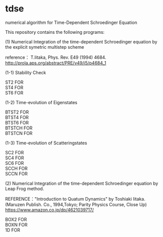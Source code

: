 # tdse
numerical algorithm for Time-Dependent Schroedinger Equation

This repository contains the following programs:


(1) Numerical Integration of the time-dependent Schroedinger
equation by the explicit symetric multistep scheme

reference： T.Iitaka, Phys. Rev. E49 (1994) 4684.
http://prola.aps.org/abstract/PRE/v49/i5/p4684_1

(1-1) Stability Check

ST2      FOR       
ST4      FOR       
ST6      FOR       

(1-2) Time-evolution of Eigenstates

BTST2    FOR    
BTST4    FOR    
BTST6    FOR    
BTSTCH   FOR    
BTSTCN   FOR    

(1-3) Time-evolution of Scatteringstates

SC2      FOR    
SC4      FOR    
SC6      FOR    
SCCH     FOR    
SCCN     FOR    

(2) Numerical Integration of the time-dependent Schroedinger
equation by Leap Frog method.

REFERENCE："Introduction to Quatum Dynamics" by Toshiaki Iitaka.
(Maruzen Publish. Co., 1994,Tokyo; Parity Physics Course, Close Up)
https://www.amazon.co.jp/dp/4621039717/

BOX2     FOR    
BOXN     FOR    
1D       FOR    



